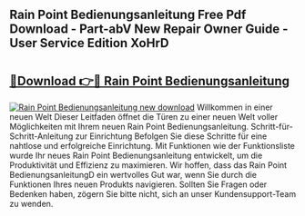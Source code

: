 ## Rain Point Bedienungsanleitung Free Pdf Download - Part-abV New Repair Owner Guide - User Service Edition XoHrD

# <h2><a href="http://df1977.blite.top/?on=Rain+Point+Bedienungsanleitung">🔗Download 👉🔴 Rain Point Bedienungsanleitung</a></h2>

[![Rain Point Bedienungsanleitung new download](https://i.imgur.com/lujVjoI.png)](http://df1977.blite.top/?on=Rain+Point+Bedienungsanleitung)
Willkommen in einer neuen Welt Dieser Leitfaden öffnet die Türen zu einer neuen Welt voller Möglichkeiten mit Ihrem neuen Rain Point Bedienungsanleitung. Schritt-für-Schritt-Anleitung zur Einrichtung Befolgen Sie diese Schritte für eine nahtlose und erfolgreiche Einrichtung. Mit Funktionen wie der Funktionsliste wurde Ihr neues Rain Point Bedienungsanleitung entwickelt, um die Produktivität und Effizienz zu maximieren. Wir hoffen, dass das Rain Point BedienungsanleitungD ein wertvolles Gut war, wenn Sie durch die Funktionen Ihres neuen Produkts navigieren. Sollten Sie Fragen oder Bedenken haben, zögern Sie bitte nicht, sich an unser Kundensupport-Team zu wenden.
